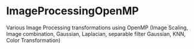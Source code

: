 # ImageProcessingOpenMP
Various Image Processing transformations using OpenMP (Image Scaling, Image combination, Gaussian, Laplacian, separable filter Gaussian, KNN, Color Transformation) 
